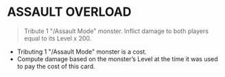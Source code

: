 # ASSAULT OVERLOAD

> Tribute 1 "/Assault Mode" monster. Inflict damage to both players equal to its Level x 200.

*   Tributing 1 "/Assault Mode" monster is a cost.
*   Compute damage based on the monster’s Level at the time it was used to pay the cost of this card.
